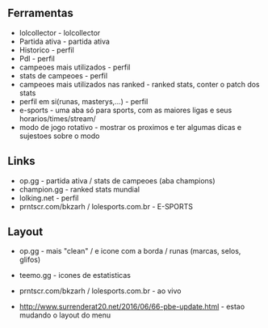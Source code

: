 ## Ferramentas

- lolcollector									- lolcollector
- Partida ativa									- partida ativa
- Historico										- perfil
- Pdl											- perfil
- campeoes mais utilizados						- perfil
- stats de campeoes								- perfil
- campeoes mais utilizados nas ranked			- ranked stats, conter o patch dos stats
- perfil em si(runas, masterys,...)				- perfil
- e-sports										- uma aba só para sports, com as maiores ligas e seus horarios/times/stream/
- modo de jogo rotativo							- mostrar os proximos e ter algumas dicas e sujestoes sobre o modo




## Links

- op.gg											- partida ativa / stats de campeoes (aba champions)
- champion.gg									- ranked stats mundial
- lolking.net									- perfil
- prntscr.com/bkzarh / lolesports.com.br		- E-SPORTS



## Layout

- op.gg											- mais "clean" / e icone com a borda / runas (marcas, selos, glifos)
- teemo.gg										- icones de estatisticas 
- prntscr.com/bkzarh / lolesports.com.br		- ao vivo


- http://www.surrenderat20.net/2016/06/66-pbe-update.html - estao mudando o layout do menu
